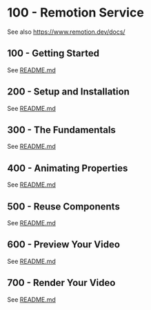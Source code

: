# 100 - Remotion Service

See also https://www.remotion.dev/docs/

## 100 - Getting Started

See [README.md](./100/README.md)

## 200 - Setup and Installation

See [README.md](./200/README.md)

## 300 - The Fundamentals

See [README.md](./300/README.md)

## 400 - Animating Properties

See [README.md](./400/README.md)

## 500 - Reuse Components

See [README.md](./500/README.md)

## 600 - Preview Your Video

See [README.md](./600/README.md)

## 700 - Render Your Video

See [README.md](./700/README.md)


